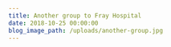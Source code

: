 ```yaml
---
title: Another group to Fray Hospital
date: 2018-10-25 00:00:00
blog_image_path: /uploads/another-group.jpg
---
```


